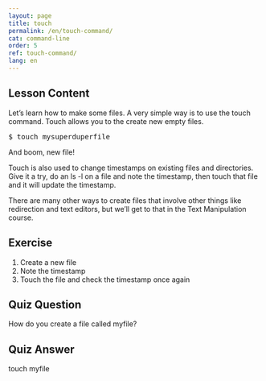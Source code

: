 ```yaml
---
layout: page
title: touch
permalink: /en/touch-command/
cat: command-line
order: 5
ref: touch-command/
lang: en
---
```

## Lesson Content

Let’s learn how to make some files. A very simple way is to use the touch command. Touch allows you to the create new empty files.

<pre>$ touch mysuperduperfile</pre>

And boom, new file!

Touch is also used to change timestamps on existing files and directories. Give it a try, do an ls -l on a file and note the timestamp, then touch that file and it will update the timestamp.

There are many other ways to create files that involve other things like redirection and text editors, but we’ll get to that in the Text Manipulation course.

## Exercise

1. Create a new file
2. Note the timestamp
3. Touch the file and check the timestamp once again

## Quiz Question

How do you create a file called myfile?  
  
  
  
  
  
  
  
  
  
  
  
  
  
  
  
  
  
  
  
  
  
  
  
  
  
  


## Quiz Answer

touch myfile